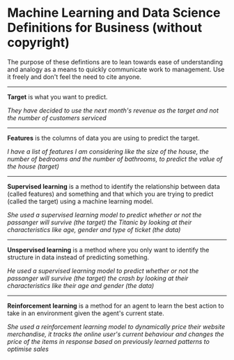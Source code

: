 # Machine Learning and Data Science Definitions for Business (without copyright)

The purpose of these defintions are to lean towards ease of understanding and analogy as a means to quickly communicate work to management. Use it freely and don't feel the need to cite anyone. 

----

**Target** is what you want to predict.

*They have decided to use the next month's revenue as the target and not the number of customers serviced*

---

**Features** is the columns of data you are using to predict the target. 

*I have a list of features I am considering like the size of the house, the number of bedrooms and the number of bathrooms, to predict the value of the house (target)*

---

**Supervised learning** is a method to identify the relationship between data (called features) and something and that which you are trying to predict (called the target) using a machine learning model.

*She used a supervised learning model to predict whether or not the passanger will survive (the target) the Titanic by looking at their characteristics like age, gender and type of ticket (the data)*

---

**Unspervised learning** is a method where you only want to identify the structure in data instead of predicting something. 

*He used a supervised learning model to predict whether or not the passanger will survive (the target) the crash by looking at their characteristics like their age and gender (the data)*

---

**Reinforcement learning** is a method for an agent to learn the best action to take in an environment given the agent's current state. 

*She used a reinforcement learning model to dynamically price their website merchandise, it tracks the online user's current behaviour and changes the price of the items in response based on previously learned patterns to optimise sales*
